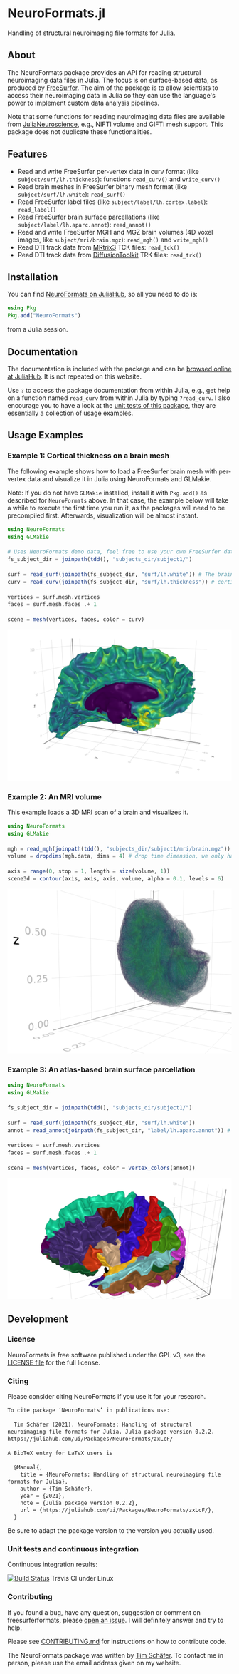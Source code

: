 # NeuroFormats.jl

Handling of structural neuroimaging file formats for [Julia](https://julialang.org).


## About

The NeuroFormats package provides an API for reading structural neuroimaging data files in Julia. The focus is on surface-based data, as produced by [FreeSurfer](https://freesurfer.net). The aim of the package is to allow scientists to access their neuroimaging data in Julia so they can use the language's power to implement custom data analysis pipelines.

Note that some functions for reading neuroimaging data files are available from [JuliaNeuroscience](https://github.com/JuliaNeuroscience), e.g., NIFTI volume and GIFTI mesh support. This package does not duplicate these functionalities.

## Features

* Read and write FreeSurfer per-vertex data in curv format (like `subject/surf/lh.thickness`): functions `read_curv()` and `write_curv()`
* Read brain meshes in FreeSurfer binary mesh format (like `subject/surf/lh.white`): `read_surf()`
* Read FreeSurfer label files (like `subject/label/lh.cortex.label`): `read_label()`
* Read FreeSurfer brain surface parcellations (like `subject/label/lh.aparc.annot`): `read_annot()`
* Read and write FreeSurfer MGH and MGZ brain volumes (4D voxel images, like `subject/mri/brain.mgz`): `read_mgh()` and `write_mgh()`
* Read DTI track data from [MRtrix3](https://www.mrtrix.org/) TCK files: `read_tck()`
* Read DTI track data from [DiffusionToolkit](http://trackvis.org/dtk/) TRK files: `read_trk()`


## Installation

You can find [NeuroFormats on JuliaHub](https://juliahub.com/ui/Packages/NeuroFormats/zxLcF/), so all you need to do is:

```julia
using Pkg
Pkg.add("NeuroFormats")
```

from a Julia session.


## Documentation

The documentation is included with the package and can be [browsed online at JuliaHub](https://juliahub.com/docs/NeuroFormats/zxLcF/0.2.1/). It is not repeated on this website.

Use `?` to access the package documentation from within Julia, e.g., get help on a function named `read_curv` from within Julia by typing `?read_curv`. I also encourage you to have a look at the [unit tests of this package](./test/), they are essentially a collection of usage examples.


## Usage Examples

### Example 1: Cortical thickness on a brain mesh

The following example shows how to load a FreeSurfer brain mesh with per-vertex data and visualize it in Julia using NeuroFormats and GLMakie.

Note: If you do not have `GLMakie` installed, install it with `Pkg.add()` as described for `NeuroFormats` above. In that case, the example below will take a while to execute the first time you run it, as the packages will need to be precompiled first. Afterwards, visualization will be almost instant.

```julia
using NeuroFormats
using GLMakie

# Uses NeuroFormats demo data, feel free to use your own FreeSurfer data.
fs_subject_dir = joinpath(tdd(), "subjects_dir/subject1/")

surf = read_surf(joinpath(fs_subject_dir, "surf/lh.white")) # The brain mesh.
curv = read_curv(joinpath(fs_subject_dir, "surf/lh.thickness")) # cortical thickness.

vertices = surf.mesh.vertices
faces = surf.mesh.faces .+ 1

scene = mesh(vertices, faces, color = curv)
```

![Vis](./examples/julia_brainplot_NeuroFormats.png?raw=true "A 3D brain surface visualization created in Julia.")


### Example 2: An MRI volume

This example loads a 3D MRI scan of a brain and visualizes it.

```julia
using NeuroFormats
using GLMakie

mgh = read_mgh(joinpath(tdd(), "subjects_dir/subject1/mri/brain.mgz"))
volume = dropdims(mgh.data, dims = 4) # drop time dimension, we only have one frame here.

axis = range(0, stop = 1, length = size(volume, 1))
scene3d = contour(axis, axis, axis, volume, alpha = 0.1, levels = 6)
```

![VisVox](./examples/julia_brainplot_voxels_NeuroFormats.png?raw=true "A 3D brain volume visualization created in Julia.")


### Example 3: An atlas-based brain surface parcellation

```julia
using NeuroFormats
using GLMakie

fs_subject_dir = joinpath(tdd(), "subjects_dir/subject1/")

surf = read_surf(joinpath(fs_subject_dir, "surf/lh.white"))
annot = read_annot(joinpath(fs_subject_dir, "label/lh.aparc.annot")) # from Desikan-Killiani atlas

vertices = surf.mesh.vertices
faces = surf.mesh.faces .+ 1

scene = mesh(vertices, faces, color = vertex_colors(annot))
```

![VisAnnot](./examples/julia_brainplot_parcellation_NeuroFormats.png?raw=true "A 3D brain surface visualization created in Julia.")


## Development

### License

NeuroFormats is free software published under the GPL v3, see the [LICENSE file](./LICENSE) for the full license.

### Citing

Please consider citing NeuroFormats if you use it for your research.

```
To cite package ‘NeuroFormats’ in publications use:

  Tim Schäfer (2021). NeuroFormats: Handling of structural neuroimaging file formats for Julia. Julia package version 0.2.2. https://juliahub.com/ui/Packages/NeuroFormats/zxLcF/

A BibTeX entry for LaTeX users is

  @Manual{,
    title = {NeuroFormats: Handling of structural neuroimaging file formats for Julia},
    author = {Tim Schäfer},
    year = {2021},
    note = {Julia package version 0.2.2},
    url = {https://juliahub.com/ui/Packages/NeuroFormats/zxLcF/},
  }
```

Be sure to adapt the package version to the version you actually used.

### Unit tests and continuous integration

Continuous integration results:

[![Build Status](https://travis-ci.org/dfsp-spirit/NeuroFormats.jl.svg?branch=main)](https://travis-ci.org/dfsp-spirit/NeuroFormats.jl) Travis CI under Linux


### Contributing

If you found a bug, have any question, suggestion or comment on freesurferformats, please [open an issue](https://github.com/dfsp-spirit/NeuroFormats.jl/issues). I will definitely answer and try to help.

Please see [CONTRIBUTING.md](CONTRIBUTING.md) for instructions on how to contribute code.

The NeuroFormats package was written by [Tim Schäfer](http://rcmd.org/ts/). To contact me in person, please use the email address given on my website.
